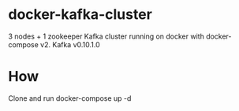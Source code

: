 # docker-kafka-cluster
3 nodes + 1 zookeeper Kafka cluster running on docker with docker-compose v2. Kafka v0.10.1.0


# How

Clone and run
  docker-compose up -d
